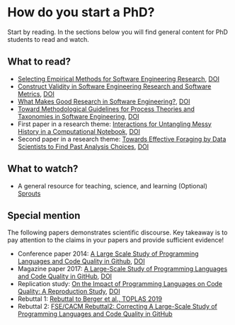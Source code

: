 
# How do you start a PhD?

Start by reading. In the sections below you will find general content for PhD students to read and watch. 

## What to read?

* [Selecting Empirical Methods for Software Engineering Research](https://link.springer.com/chapter/10.1007/978-1-84800-044-5_11), [DOI](https://doi.org/10.1007/978-1-84800-044-5_11)
* [Construct Validity in Software Engineering Research and Software Metrics](https://www.researchgate.net/publication/325908933_Construct_Validity_in_Software_Engineering_Research_and_Software_Metrics), [DOI](https://dl.acm.org/doi/10.1145/3210459.3210461)
* [What Makes Good Research in Software Engineering?](https://www.cs.cmu.edu/~Compose/ftp/shaw-fin-etaps.pdf#:~:text=The%20most%20common%20research%20strategy%20in%20software%20engineering,compelling%20than%20examples%20of%20use%20on%20idealized%20problems.), [DOI](https://doi.org/10.1007/s10009-002-0083-4)
* [Toward Methodological Guidelines for Process Theories and Taxonomies in Software Engineering](https://www.researchgate.net/publication/322673772_Toward_Methodological_Guidelines_for_Process_Theories_and_Taxonomies_in_Software_Engineering), [DOI](https://doi.org/10.1109/TSE.2018.2796554)
* First paper in a research theme: [Interactions for Untangling Messy History in a Computational Notebook](http://www.cs.cmu.edu/~NatProg/papers/p147-kery.pdf), [DOI](https://doi.ieeecomputersociety.org/10.1109/VLHCC.2018.8506495)
* Second paper in a research theme: [Towards Effective Foraging by Data Scientists to Find Past Analysis Choices](http://www.cs.cmu.edu/~NatProg/papers/paper092-Kery-CHI2019.pdf), [DOI](https://doi.org/10.1145/3290605.3300322)
  

## What to watch?

* A general resource for teaching, science, and learning (Optional) [Sprouts](https://www.youtube.com/c/SproutsVideos/featured)

## Special mention

  The following papers demonstrates scientific discourse. Key takeaway is to pay attention to the claims in your papers and provide sufficient evidence! 

  * Conference paper 2014: [A Large Scale Study of Programming Languages and Code Quality in Github](http://web.cs.ucdavis.edu/~filkov/papers/lang_github.pdf), [DOI](https://doi.org/10.1145/2635868.2635922)
  * Magazine paper 2017: [A Large-Scale Study of Programming Languages and Code Quality in GitHub](http://baishakhir.github.io/uploads/fse2014-lang_study.pdf), [DOI](https://dl.acm.org/doi/pdf/10.1145/3126905)
  * Replication study: [On the Impact of Programming Languages on Code Quality: A Reproduction Study](https://arxiv.org/pdf/1901.10220), [DOI](https://doi.org/10.1145/3340571)
  * Rebuttal 1: [Rebuttal to Berger et al., TOPLAS 2019](https://arxiv.org/abs/1911.07393)
  * Rebuttal 2: [FSE/CACM Rebuttal2: Correcting A Large-Scale Study of Programming Languages and Code Quality in GitHub](https://arxiv.org/abs/1911.11894)


